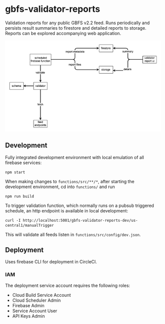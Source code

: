 # gbfs-validator-reports

Validation reports for any public GBFS v2.2 feed. Runs periodically and persists result summaries to firestore and detailed reports to storage. Reports can be explored accompanying web application.

![Architecture](architecture.png "Architecture")


## Development

Fully integrated development environment with local emulation of all firebase services:

    npm start

When making changes to `functions/src/**/*`, after starting the development environment, cd into `functions/` and run

    npm run build

To trigger validation function, which normally runs on a pubsub triggered schedule, an http endpoint is available in local development:

    curl -I http://localhost:5001/gbfs-validator-reports-dev/us-central1/manualTrigger

This will validate all feeds listen in `functions/src/config/dev.json`.

## Deployment

Uses firebase CLI for deployment in CircleCI.

### IAM

The deployment service account requires the following roles:

* Cloud Build Service Account
* Cloud Scheduler Admin
* Firebase Admin
* Service Account User
* API Keys Admin
